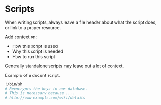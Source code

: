# Scripts

When writing scripts, always leave a file header about what the script does, or link to a proper resource.

Add context on:

* How this script is used
* Why this script is needed
* How to run this script

Generally standalone scripts may leave out a lot of context.

Example of a decent script:

```bash
!/bin/sh
# Reencrypts the keys in our database.
# This is necessary because ....
# http://www.example.com/wiki/details
```



